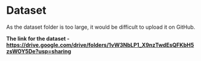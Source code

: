 # Dataset 

As the dataset folder is too large, it would be difficult to upload it on GitHub. 

**The link for the dataset - https://drive.google.com/drive/folders/1vW3NbLP1_X9nzTwdEsQFKbH5zsWOY5De?usp=sharing**
